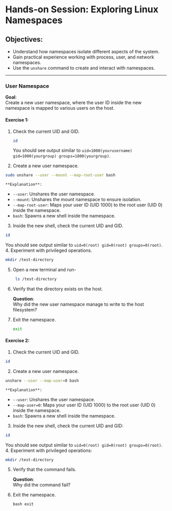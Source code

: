 # Hands-on Session: Exploring Linux Namespaces

## Objectives:
- Understand how namespaces isolate different aspects of the system.
- Gain practical experience working with process, user, and network namespaces.
- Use the `unshare` command to create and interact with namespaces.

---

### User Namespace

**Goal**:  
Create a new user namespace, where the user ID inside the new namespace is mapped to various users on the host.

#### Exercise 1:
1. Check the current UID and GID.
   ```bash
   id
   ```
   You should see output similar to `uid=1000(yourusername) gid=1000(yourgroup) groups=1000(yourgroup)`.

2. Create a new user namespace.
  ```bash
  sudo unshare --user --mount --map-root-user bash
  ```

    **Explanation**:
- `--user`: Unshares the user namespace.
- `--mount`: Unshares the mount namespace to ensure isolation.
- `--map-root-user`: Maps your user ID (UID 1000) to the root user (UID 0) inside the namespace.
- `bash`: Spawns a new shell inside the namespace.

3. Inside the new shell, check the current UID and GID.
  ```bash
  id
  ```
You should see output similar to `uid=0(root) gid=0(root) groups=0(root)`.
4. Experiment with privileged operations.
  ```bash
  mkdir /test-directory
  ```
5. Open a new terminal and run-
   ```bash
    ls /test-directory
   ```
6. Verify that the directory exists on the host.

   **Question**:  
   Why did the new user namespace manage to write to the host filesystem?

7. Exit the namespace.
   ```bash 
   exit
   ```

#### Exercise 2:
1. Check the current UID and GID.
  ```bash
  id
  ```
2. Create a new user namespace.
  ```bash 
  unshare --user --map-user=0 bash
  ```

    **Explanation**:
- `--user`: Unshares the user namespace.
- `--map-user=0`: Maps your user ID (UID 1000) to the root user (UID 0) inside the namespace.
- `bash`: Spawns a new shell inside the namespace.

3. Inside the new shell, check the current UID and GID:
  ```bash
  id
  ```  
You should see output similar to `uid=0(root) gid=0(root) groups=0(root)`.
4. Experiment with privileged operations:
  ```bash
  mkdir /test-directory
  ```
5. Verify that the command fails.

   **Question**:  
   Why did the command fail?

6. Exit the namespace.
   ```
   bash exit
   ```